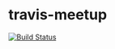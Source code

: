 # travis-meetup

[![Build Status](https://travis-ci.org/szabgab/travis-meetup.png)](https://travis-ci.org/szabgab/travis-meetup)

